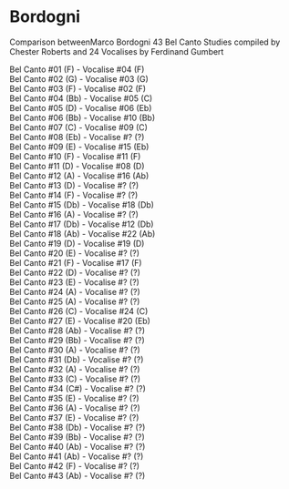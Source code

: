 # Bordogni
Comparison betweenMarco Bordogni  43 Bel Canto Studies compiled by Chester Roberts and 24 Vocalises by Ferdinand Gumbert

Bel Canto #01 (F) -  Vocalise #04 (F)  
Bel Canto #02 (G) -  Vocalise #03 (G)  
Bel Canto #03 (F) -  Vocalise #02 (F)  
Bel Canto #04 (Bb) -  Vocalise #05 (C)  
Bel Canto #05 (D) -  Vocalise #06 (Eb)  
Bel Canto #06 (Bb) -  Vocalise #10 (Bb)  
Bel Canto #07 (C) -  Vocalise #09 (C)  
Bel Canto #08 (Eb) -  Vocalise #? (?)  
Bel Canto #09 (E) -  Vocalise #15 (Eb)  
Bel Canto #10 (F) -  Vocalise #11 (F)  
Bel Canto #11 (D) -  Vocalise #08 (D)  
Bel Canto #12 (A) -  Vocalise #16 (Ab)  
Bel Canto #13 (D) -  Vocalise #? (?)  
Bel Canto #14 (F) -  Vocalise #? (?)  
Bel Canto #15 (Db) -  Vocalise #18 (Db)  
Bel Canto #16 (A) -  Vocalise #? (?)  
Bel Canto #17 (Db) -  Vocalise #12 (Db)  
Bel Canto #18 (Ab) -  Vocalise #22 (Ab)  
Bel Canto #19 (D) -  Vocalise #19 (D)  
Bel Canto #20 (E) -  Vocalise #? (?)  
Bel Canto #21 (F) -  Vocalise #17 (F)  
Bel Canto #22 (D) -  Vocalise #? (?)  
Bel Canto #23 (E) -  Vocalise #? (?)  
Bel Canto #24 (A) -  Vocalise #? (?)  
Bel Canto #25 (A) -  Vocalise #? (?)  
Bel Canto #26 (C) -  Vocalise #24 (C)  
Bel Canto #27 (E) -  Vocalise #20 (Eb)  
Bel Canto #28 (Ab) -  Vocalise #? (?)  
Bel Canto #29 (Bb) -  Vocalise #? (?)  
Bel Canto #30 (A) -  Vocalise #? (?)  
Bel Canto #31 (Db) -  Vocalise #? (?)  
Bel Canto #32 (A) -  Vocalise #? (?)  
Bel Canto #33 (C) -  Vocalise #? (?)  
Bel Canto #34 (C#) -  Vocalise #? (?)  
Bel Canto #35 (E) -  Vocalise #? (?)  
Bel Canto #36 (A) -  Vocalise #? (?)  
Bel Canto #37 (E) -  Vocalise #? (?)  
Bel Canto #38 (Db) -  Vocalise #? (?)  
Bel Canto #39 (Bb) -  Vocalise #? (?)  
Bel Canto #40 (Ab) -  Vocalise #? (?)  
Bel Canto #41 (Ab) -  Vocalise #? (?)  
Bel Canto #42 (F) -  Vocalise #? (?)  
Bel Canto #43 (Ab) -  Vocalise #? (?)  
